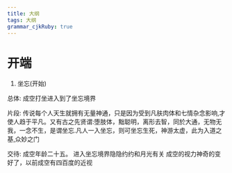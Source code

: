 ```yaml
---
title: 大纲
tags: 大纲
grammar_cjkRuby: true
---
```


# 开端

 1. 坐忘(开始)

总体:
成空打坐进入到了坐忘境界

片段:
传说每个人天生就拥有无量神通，只是因为受到凡肤肉体和七情杂念影响,才使人趋于平凡。又有古之先贤谓:堕肢体，黜聪明，离形去智，同於大通，无物无我，一念不生，是谓坐忘.凡人一入坐忘，则可坐忘生死，神游太虚，此为入道之基,众妙之门

交待:
成空年龄二十五。
进入坐忘境界隐隐约约和月光有关
成空的视力神奇的变好了，以前成空有四百度的近视




